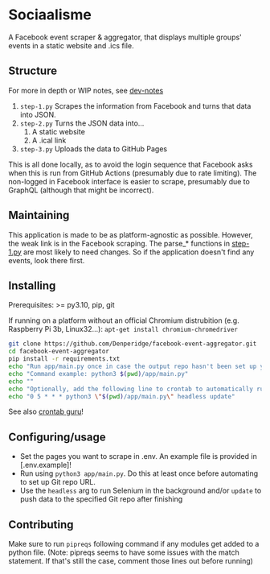 # Sociaalisme

A Facebook event scraper & aggregator, that displays multiple groups' events in a static website and .ics file.

## Structure
For more in depth or WIP notes, see [dev-notes](dev-notes.md)

1. `step-1.py` Scrapes the information from Facebook and turns that data into JSON.
2. `step-2.py` Turns the JSON data into...
    1. A static website
    2. A .ical link
3. `step-3.py` Uploads the data to GitHub Pages

This is all done locally, as to avoid the login sequence that Facebook asks when this is run from GitHub Actions (presumably due to rate limiting). The non-logged in Facebook interface is easier to scrape, presumably due to GraphQL (although that might be incorrect).

## Maintaining
This application is made to be as platform-agnostic as possible. However, the weak link is in the Facebook scraping. The parse_* functions in [step-1.py](app/step-1.py) are most likely to need changes. So if the application doesn't find any events, look there first.


## Installing
Prerequisites: >= py3.10, pip, git

If running on a platform without an official Chromium distrubition (e.g. Raspberry Pi 3b, Linux32...): `apt-get install chromium-chromedriver`

```bash
git clone https://github.com/Denperidge/facebook-event-aggregator.git
cd facebook-event-aggregator
pip install -r requirements.txt
echo "Run app/main.py once in case the output repo hasn't been set up yet"
echo "Command example: python3 $(pwd)/app/main.py"
echo ""
echo "Optionally, add the following line to crontab to automatically run every 24 hours (can be modified ofcourse): "
echo "0 5 * * * python3 \"$(pwd)/app/main.py\" headless update"
```
See also [crontab guru](https://crontab.guru/)!

## Configuring/usage
- Set the pages you want to scrape in .env. An example file is provided in [.env.example]!
- Run using `python3 app/main.py`. Do this at least once before automating to set up Git repo URL.
- Use the `headless` arg to run Selenium in the background and/or `update` to push data to the specified Git repo after finishing 


## Contributing

Make sure to run `pipreqs` following command if any modules get added to a python file.
(Note: pipreqs seems to have some issues with the match statement. If that's still the case, comment those lines out before running)
